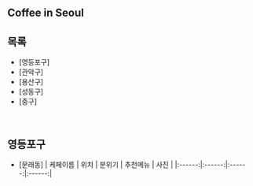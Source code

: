 ## Coffee in Seoul 

## 목록
- [영등포구]
- [관악구]
- [용산구]
- [성동구]
- [중구]


<br/>

## 영등포구
- [문래동]
| 케페이름 | 위치 | 분위기 | 추천메뉴 | 사진 |
|:------:|:------:|:------:|:------:| 
